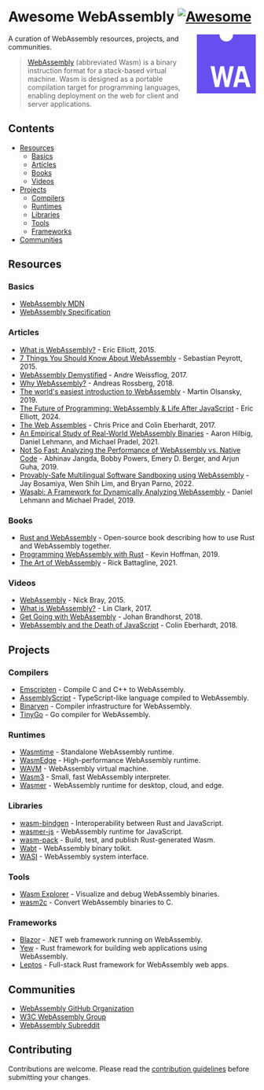 # Awesome WebAssembly [![Awesome](https://awesome.re/badge-flat2.svg)](https://awesome.re)
<a href="https://webassembly.org/"><img src="media/wasm-logo.png" alt="Wasm Logo" align="right" style="height: 120px; width: 120px"></a>
A curation of WebAssembly resources, projects, and communities. 
> [WebAssembly](https://webassembly.org/) (abbreviated Wasm) is a binary instruction format for a stack-based virtual machine. Wasm is designed as a portable compilation target for programming languages, enabling deployment on the web for client and server applications.

## Contents

- [Resources](#resources)
  - [Basics](#basics)
  - [Articles](#articles)
  - [Books](#books)
  - [Videos](#videos)
- [Projects](#projects)
  - [Compilers](#compilers)
  - [Runtimes](#runtimes)
  - [Libraries](#libraries)
  - [Tools](#tools)
  - [Frameworks](#frameworks)
- [Communities](#communities)

## Resources

### Basics

- [WebAssembly MDN](https://developer.mozilla.org/en-US/docs/WebAssembly)
- [WebAssembly Specification](https://webassembly.github.io/spec/)

### Articles

- [What is WebAssembly?](https://medium.com/javascript-scene/what-is-webassembly-the-dawn-of-a-new-era-61256ec5a8f6) - Eric Elliott, 2015.
- [7 Things You Should Know About WebAssembly](https://auth0.com/blog/7-things-you-should-know-about-web-assembly/) - Sebastian Peyrott, 2015.
- [WebAssembly Demystified](https://floooh.github.io/2017/06/09/webassembly-demystified.html) - Andre Weissflog, 2017.
- [Why WebAssembly?](https://medium.com/dfinity/why-webassembly-f21967076e4) - Andreas Rossberg, 2018.
- [The world's easiest introduction to WebAssembly](https://medium.com/free-code-camp/webassembly-with-golang-is-fun-b243c0e34f02) - Martin Olsansky, 2019.
- [The Future of Programming: WebAssembly & Life After JavaScript](https://www.sitepoint.com/future-programming-webassembly-life-after-javascript/) - Eric Elliott, 2024.
- [The Web Assembles](https://blog.scottlogic.com/ceberhardt/assets/white-papers/the-web-assembles.pdf) - Chris Price and Colin Eberhardt, 2017.
- [An Empirical Study of Real-World WebAssembly Binaries](https://dlehmann.eu/publications/WasmBench-www2021.pdf) - Aaron Hilbig, Daniel Lehmann, and Michael Pradel, 2021.
- [Not So Fast: Analyzing the Performance of WebAssembly vs. Native Code](https://www.usenix.org/system/files/atc19-jangda.pdf) - Abhinav Jangda, Bobby Powers, Emery D. Berger, and Arjun Guha, 2019.
- [Provably-Safe Multilingual Software Sandboxing using WebAssembly](https://www.usenix.org/system/files/sec22-bosamiya.pdf) - Jay Bosamiya, Wen Shih Lim, and Bryan Parno, 2022.
- [Wasabi: A Framework for Dynamically Analyzing WebAssembly](https://software-lab.org/publications/asplos2019_Wasabi.pdf) - Daniel Lehmann and Michael Pradel, 2019.

### Books

- [Rust and WebAssembly](https://rustwasm.github.io/docs/book/) - Open-source book describing how to use Rust and WebAssembly together.
- [Programming WebAssembly with Rust](https://pragprog.com/titles/khrust/programming-webassembly-with-rust/) - Kevin Hoffman, 2019.
- [The Art of WebAssembly](https://nostarch.com/art-webassembly) - Rick Battagline, 2021.

### Videos

- [WebAssembly](https://www.youtube.com/watch?v=NhAPPQqKCi8) - Nick Bray, 2015.
- [What is WebAssembly?](https://www.youtube.com/watch?v=HktWin_LPf4) - Lin Clark, 2017.
- [Get Going with WebAssembly](https://www.youtube.com/watch?v=iTrx0BbUXI4) - Johan Brandhorst, 2018.
- [WebAssembly and the Death of JavaScript](https://www.youtube.com/watch?v=pBYqen3B2gc) - Colin Eberhardt, 2018.

## Projects

### Compilers

- [Emscripten](https://emscripten.org/) - Compile C and C++ to WebAssembly.
- [AssemblyScript](https://www.assemblyscript.org/) - TypeScript-like language compiled to WebAssembly.
- [Binaryen](https://github.com/WebAssembly/binaryen) - Compiler infrastructure for WebAssembly.
- [TinyGo](https://tinygo.org/) - Go compiler for WebAssembly.

### Runtimes

- [Wasmtime](https://wasmtime.dev/) - Standalone WebAssembly runtime.
- [WasmEdge](https://github.com/WasmEdge/WasmEdge) - High-performance WebAssembly runtime.
- [WAVM](https://github.com/WAVM/WAVM) - WebAssembly virtual machine.
- [Wasm3](https://github.com/wasm3/wasm3) - Small, fast WebAssembly interpreter.
- [Wasmer](https://wasmer.io/) - WebAssembly runtime for desktop, cloud, and edge.

### Libraries

- [wasm-bindgen](https://github.com/rustwasm/wasm-bindgen) - Interoperability between Rust and JavaScript.
- [wasmer-js](https://github.com/wasmerio/wasmer-js) - WebAssembly runtime for JavaScript.
- [wasm-pack](https://github.com/rustwasm/wasm-pack) - Build, test, and publish Rust-generated Wasm.
- [Wabt](https://github.com/WebAssembly/wabt) - WebAssembly binary tolkit.
- [WASI](https://github.com/WebAssembly/WASI) - WebAssembly system interface.

### Tools

- [Wasm Explorer](https://mbebenita.github.io/WasmExplorer/) - Visualize and debug WebAssembly binaries.
- [wasm2c](https://github.com/WebAssembly/wabt/tree/main/wasm2c) - Convert WebAssembly binaries to C.

### Frameworks

- [Blazor](https://blazor.net/) - .NET web framework running on WebAssembly.
- [Yew](https://yew.rs/) - Rust framework for building web applications using WebAssembly.
- [Leptos](https://github.com/leptos-rs/leptos) - Full-stack Rust framework for WebAssembly web apps.

## Communities

- [WebAssembly GitHub Organization](https://github.com/WebAssembly)
- [W3C WebAssembly Group](https://www.w3.org/wasm/)
- [WebAssembly Subreddit](https://www.reddit.com/r/webassembly/)


## Contributing

Contributions are welcome. Please read the [contribution guidelines](https://github.com/idematos/awesome-webassembly/blob/main/contributing.md) before submitting your changes.
